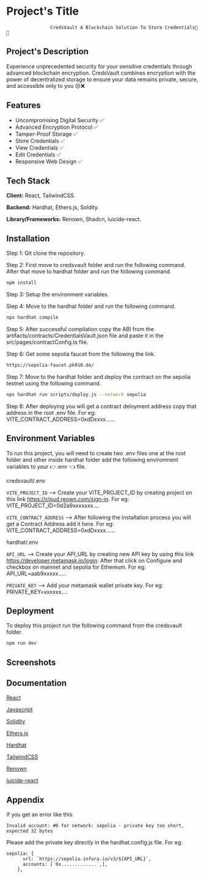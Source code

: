 
# Project's Title

                    CredsVault A Blockchain Solution To Store Credentials📝🙈




## Project's Description

Experience unprecedented security for your sensitive credentials through advanced blockchain encryption. CredsVault combines encryption with the power of decentralized storage to ensure your data remains private, secure, and accessible only to you 😒❌
## Features

- Uncompromising Digital Security ✅
- Advanced Encryption Protocol ✅
- Tamper-Proof Storage ✅
- Store Credentials ✅
- View Credentials ✅
- Edit Credentials ✅
- Responsive Web Design ✅


## Tech Stack

**Client:** React, TailwindCSS.

**Backend:** Hardhat, Ethers.js, Soldity.

**Library/Frameworks:** Renown, Shadcn, luicide-react.


## Installation

Step 1: Git clone the repository.

Step 2: First move to credsvault folder and run the following command. After that move to hardhat folder and run the following command.

```bash
npm install 
```
Step 3: Setup the environment variables.    

Step 4: Move to the hardhat folder and run the following command.

```bash
npx hardhat compile
```

Step 5: After successful compilation copy the ABI from the artifacts/contracts/CredentialsVault.json file and paste it in the src/pages/contractConfig.ts file.

Step 6: Get some sepolia faucet from the following the link.

```bash
https://sepolia-faucet.pk910.de/
```

Step 7: Move to the hardhat folder and deploy the contract on the sepolia testnet using the following command.

```bash
npx hardhat run scripts/deploy.js --network sepolia
```

Step 8: After deploying you will get a contract deloyment address copy that address in the root .env file. For eg: VITE_CONTRACT_ADDRESS=0xdDxxxx......


## Environment Variables

To run this project, you will need to create two .env files one at the root folder and other inside hardhat folder add the following environment variables to your 👉.env 👈 file. 

credsvault/.env 

`VITE_PROJECT_ID` --> Create your VITE_PROJECT_ID by creating project on this link https://cloud.reown.com/sign-in. For eg: VITE_PROJECT_ID=0d2a9xxxxxxx....

`VITE_CONTRACT_ADDRESS` --> After following the installation process you will get a Contract Address add it here. For eg: VITE_CONTRACT_ADDRESS=0xdDxxxx......

hardhat/.env

`API_URL` --> Create your API_URL by creating new API key by using this link https://developer.metamask.io/login. After that click on Configure and checkbox on mainnet and sepolia for Ethereum. For eg: API_URL=aab9xxxxx.....

`PRIVATE_KEY` --> Add your metamask wallet private key. For eg: PRIVATE_KEY=xxxxxx....


## Deployment

To deploy this project run the following command from the credsvault folder.

```bash
npm run dev
```


## Screenshots




## Documentation

[React](https://react.dev/learn)

[Javascript](https://javascript.info/)

[Solidity](https://docs.soliditylang.org/en/latest/)

[Ethers.js](https://docs.ethers.org/v5/)

[Hardhat](https://hardhat.org/docs)

[TailwindCSS](https://v2.tailwindcss.com/docs)

[Renown](https://docs.reown.com/appkit/overview)

[luicide-react](https://lucide.dev/guide/packages/lucide-react)


## Appendix

If you get an error like this. 
```
Invalid account: #0 for network: sepolia - private key too short, expected 32 bytes
```
Please add the private key directly in the hardhat.config.js file.
For eg:

```
sepolia: {
      url: `https://sepolia.infura.io/v3/${API_URL}`,
      accounts: [`0x.............`,],
    },
```